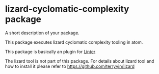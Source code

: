 # lizard-cyclomatic-complexity package

A short description of your package.

This package executes lizard cyclomatic complexity tooling in atom.

This package is basically an plugin for [Linter](https://github.com/AtomLinter/Linter)

The lizard tool is not part of this package.
For details about lizard tool and how to install it please refer to https://github.com/terryyin/lizard
